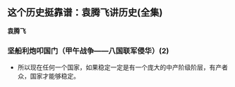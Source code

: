 ## 这个历史挺靠谱：袁腾飞讲历史(全集)

 **袁腾飞**


### 坚船利炮叩国门（甲午战争——八国联军侵华）(2)

* 所以现在任何一个国家，如果稳定一定是有一个庞大的中产阶级阶层，有产者众，国家才能够稳定。

